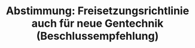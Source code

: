 ---
abstimmung:
  abstimmung: 1
  bundestagssitzung: 141
  datum: 17. Januar 2020
  legislaturperiode: 19
categories:
- Todo
data:
- title: Abstimmungsergebnis 20200117_1-data.pdf
  url: /res/2021-btw/abstimmungsergebnisse/20200117_1-data.pdf
- title: Abstimmungsergebnis 20200117_1_xls-data.xlsx
  url: /res/2021-btw/abstimmungsergebnisse/20200117_1_xls-data.xlsx
- title: Abstimmungsergebnis 20200117_1_xls-data.csv
  url: /res/2021-btw/abstimmungsergebnisse/csv/20200117_1_xls-data.csv
documents:
- local: /res/2021-btw/drucksachen/09952.pdf
  title: Drucksache 19/09952
  url: https://dip21.bundestag.de/dip21/btd/19/099/1909952.pdf
- local: /res/2021-btw/drucksachen/11179.pdf
  title: Drucksache 19/11179
  url: https://dip21.bundestag.de/dip21/btd/19/111/1911179.pdf
ergebnis:
  AfD:
    enthaltung: 79
    gesamt: 90
    ja: 3
    nein: 0
    nichtabgegeben: 8
    ungueltig: 0
  Bündnis 90/Die Grünen:
    enthaltung: 0
    gesamt: 67
    ja: 0
    nein: 63
    nichtabgegeben: 4
    ungueltig: 0
  Die Linke:
    enthaltung: 0
    gesamt: 69
    ja: 0
    nein: 59
    nichtabgegeben: 10
    ungueltig: 0
  FDP:
    enthaltung: 0
    gesamt: 80
    ja: 69
    nein: 0
    nichtabgegeben: 11
    ungueltig: 0
  cdu/csu:
    enthaltung: 0
    gesamt: 246
    ja: 212
    nein: 0
    nichtabgegeben: 34
    ungueltig: 0
  file: 20200117_1_xls-data.xlsx
  fraktionslos:
    enthaltung: 0
    gesamt: 5
    ja: 1
    nein: 1
    nichtabgegeben: 3
    ungueltig: 0
  spd:
    enthaltung: 0
    gesamt: 152
    ja: 132
    nein: 0
    nichtabgegeben: 20
    ungueltig: 0
layout: abstimmung
links:
- title: Link zu bundestag.de
  url: https://www.bundestag.de/parlament/plenum/abstimmung/abstimmung?id=659
preview: 'Deutscher Bundestag


  141. Sitzung des Deutschen Bundestages

  am Freitag, 17. Januar 2020


  Endgültiges Ergebnis der Namentlichen Abstimmung Nr. 1


  Beschlussempfehlung des Ausschusses für Ernährung und Landwirtschaft (10. Ausschuss)

  zu dem Antrag der Abgeordneten Harald Ebner, Renate Künast, Friedrich Ostendorff,

  weiterer Abgeordneter und der Fraktion BÜNDNIS 90/DIE GRÜNEN

  Die Freisetzungsrichtlinie 2001/18/EG in ihrer Regelungsschärfe auch für neue Gentechnik

  beibehalten - Regulierung im Einklang mit dem Vorsorgeprinzip auch in Zukunft sichern

  hier: Stellungnahme gegenüber der Bundesregierung gemäß Artikel 23 Absatz 2 des

  Grundgesetzes

  Drs. 19/9952 und 19/11179'
tags:
- Todo
title: 'Abstimmung: Freisetzungsrichtlinie auch für neue Gentechnik (Beschlussempfehlung)'
---